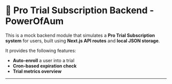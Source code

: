 # 🧪 Pro Trial Subscription Backend - PowerOfAum

This is a mock backend module that simulates a **Pro Trial Subscription system** for users, built using **Next.js API routes** and **local JSON storage**.

It provides the following features:
- **Auto-enroll** a user into a trial
- **Cron-based expiration check**
- **Trial metrics overview**

---

